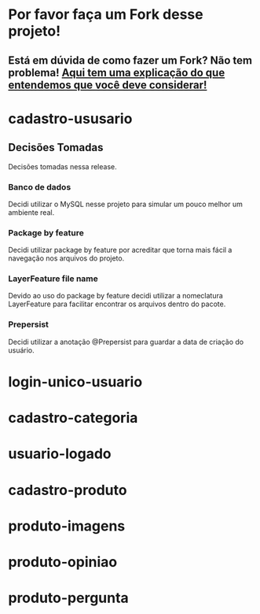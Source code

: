# Por favor faça um Fork desse projeto!

## Está em dúvida de como fazer um Fork? Não tem problema! [Aqui tem uma explicação do que entendemos que você deve considerar!](https://docs.github.com/en/github/getting-started-with-github/fork-a-repo)

# cadastro-ususario

## Decisões Tomadas

Decisões tomadas nessa release.

### Banco de dados

Decidi utilizar o MySQL nesse projeto para simular um pouco melhor um ambiente real.

### Package by feature

Decidi utilizar package by feature por acreditar que torna mais fácil a navegação nos arquivos do projeto.

### LayerFeature file name

Devido ao uso do package by feature decidi utilizar a nomeclatura LayerFeature para facilitar encontrar os arquivos dentro do pacote.

### Prepersist

Decidi utilizar a anotação @Prepersist para guardar a data de criação do usuário.

# login-unico-usuario

# cadastro-categoria

# usuario-logado

# cadastro-produto

# produto-imagens

# produto-opiniao

# produto-pergunta